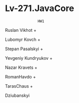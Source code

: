 # Lv-271.JavaCore


                   HW1
                   
Ruslan Vikhot       +

Lubomyr Kovch       +

Stepan Pasalskyi    +

Yevgeniy Kundryukov +

Nazar Kravets       +

RomanHavdo          +

TarasChaus          +

Dziubanskyi
